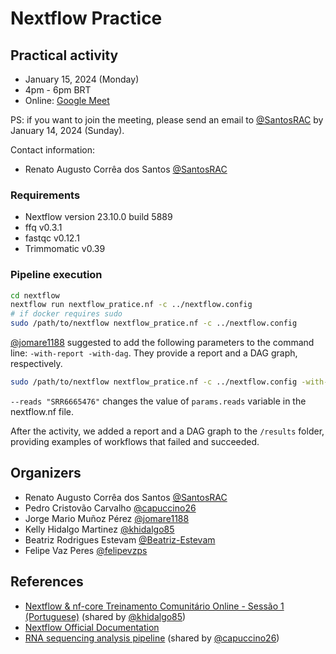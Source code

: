 # Nextflow Practice

## Practical activity

 * January 15, 2024 (Monday)
 * 4pm - 6pm BRT
 * Online: [Google Meet](https://meet.google.com/jsa-uuwf-gbz)

PS: if you want to join the meeting, please send an email to [@SantosRAC](mailto:renatoacsantos@gmail.com) by January 14, 2024 (Sunday).

Contact information:
 * Renato Augusto Corrêa dos Santos [@SantosRAC](mailto:renatoacsantos@gmail.com)

### Requirements

 * Nextflow version 23.10.0 build 5889
 * ffq v0.3.1
 * fastqc v0.12.1
 * Trimmomatic v0.39


### Pipeline execution

```bash
cd nextflow
nextflow run nextflow_pratice.nf -c ../nextflow.config
# if docker requires sudo
sudo /path/to/nextflow nextflow_pratice.nf -c ../nextflow.config
```

[@jomare1188](https://github.com/jomare1188) suggested to add the following parameters to the command line: `-with-report -with-dag`. They provide a report and a DAG graph, respectively.

```bash
sudo /path/to/nextflow nextflow_pratice.nf -c ../nextflow.config -with-report -with-dag --reads "SRR6665476"
```

`--reads "SRR6665476"` changes the value of `params.reads` variable in the nextflow.nf file.

After the activity, we added a report and a DAG graph to the `/results` folder, providing examples of workflows that failed and succeeded.

## Organizers

 * Renato Augusto Corrêa dos Santos [@SantosRAC](https://github.com/SantosRAC)
 * Pedro Cristovão Carvalho [@capuccino26](https://github.com/capuccino26)
 * Jorge Mario Muñoz Pérez [@jomare1188](https://github.com/jomare1188)
 * Kelly Hidalgo Martinez [@khidalgo85](https://github.com/khidalgo85)
 * Beatriz Rodrigues Estevam [@Beatriz-Estevam](https://github.com/Beatriz-Estevam)
 * Felipe Vaz Peres [@felipevzps](https://github.com/felipevzps)


## References

 * [Nextflow & nf-core Treinamento Comunitário Online - Sessão 1 (Portuguese)](https://www.youtube.com/watch?v=751E-yOH7H8) (shared by [@khidalgo85](https://github.com/khidalgo85))
 * [Nextflow Official Documentation](https://www.nextflow.io/docs/latest/)
 * [RNA sequencing analysis pipeline](https://nf-co.re/rnaseq/3.13.2) (shared by [@capuccino26](https://github.com/capuccino26))


